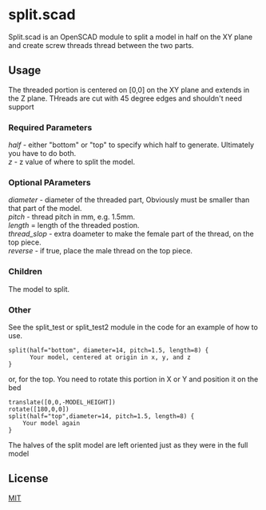 # split.scad

Split.scad is an OpenSCAD module to split a model in half on the XY plane and create screw threads thread between the two parts.

## Usage

The threaded portion is centered on [0,0] on the XY plane and extends in the Z plane.  THreads are cut with
 45 degree edges and shouldn't need support

### Required Parameters

*half* - either "bottom" or "top" to specify which half to generate.  Ultimately you have to do both.  
*z* - z value of where to split the model.  

### Optional PArameters

*diameter* - diameter of the threaded part, Obviously must be smaller than that part of the model.  
*pitch* - thread pitch in mm, e.g. 1.5mm.  
*length* = length of the threaded postion.  
*thread_slop* - extra doameter to make the female part of the thread, on the top piece.  
*reverse* - if true, place the male thread on the top piece.  

### Children

The model to split.
   
### Other
See the split_test or split_test2 module in the code for an example of how to use.

```
split(half="bottom", diameter=14, pitch=1.5, length=8) {
      Your model, centered at origin in x, y, and z
}
```
or, for the top.  You need to rotate this portion in X or Y and position it on the bed
```
translate([0,0,-MODEL_HEIGHT])
rotate([180,0,0])
split(half="top",diameter=14, pitch=1.5, length=8) {
    Your model again
}
```

The halves of the split model are left oriented just as they were in the full model

## License

[MIT](https:choosealicense.com/licenses/mit/)